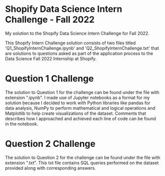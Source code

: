 # Shopify Data Science Intern Challenge - Fall 2022
My solution to the Shopify Data Science Intern Challenge for Fall 2022.

This Shopify Intern Challenge solution consists of two files titled 'Q1_ShopifyInternChallenge.ipynb' and 'Q2_ShopifyInternChallenge.txt' that are solutions to questions asked as part of the application process to the Data Science Fall 2022 Internship at Shopify.

# Question 1 Challenge

The solution to Question 1 for the challenge can be found under the file with extension ".ipynb". I made use of Jupyter notebooks as a format for my solution because I decided to work with Python libraries like pandas for data analysis, NumPy to perform mathematical and logical operations and Matplotlib to help create visualizations of the dataset. Comments that describes how I approached and achieved each line of code can be found in the notebook.

# Question 2 Challenge

The solution to Question 2 for the challenge can be found under the file with extension ".txt". This txt file contains SQL queries performed on the dataset provided along with corresponding answers.
